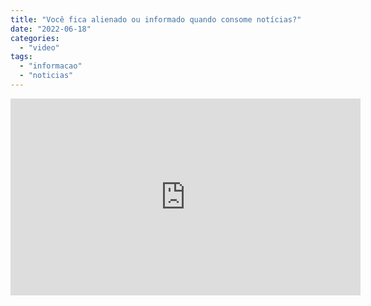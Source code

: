 ```yaml
---
title: "Você fica alienado ou informado quando consome notícias?"
date: "2022-06-18"
categories: 
  - "video"
tags: 
  - "informacao"
  - "noticias"
---
```


<iframe width="560" height="315" src="https://www.youtube.com/embed/avB9peBW6a4" title="YouTube video player" frameborder="0" allow="accelerometer; autoplay; clipboard-write; encrypted-media; gyroscope; picture-in-picture" allowfullscreen></iframe>
